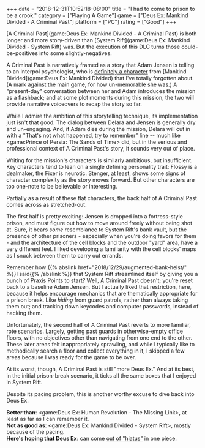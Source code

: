 +++
date = "2018-12-31T10:52:18-08:00"
title = "I had to come to prison to be a crook."
category = ["Playing A Game"]
game = ["Deus Ex: Mankind Divided - A Criminal Past"]
platform = ["PC"]
rating = ["Good"]
+++

[A Criminal Past](game:Deus Ex: Mankind Divided - A Criminal Past) is both longer and more story-driven than [System Rift](game:Deus Ex: Mankind Divided - System Rift) was.  But the execution of this DLC turns those could-be-positives into some slightly-negatives.

A Criminal Past is narratively framed as a story that Adam Jensen is telling to an Interpol psychologist, who is <a href="http://deusex.wikia.com/wiki/Delara_Auzenne">definitely a character</a> from [Mankind Divided](game:Deus Ex: Mankind Divided) that I've totally forgotten about.  (A mark against the main game, for how un-memorable she was.)  A "present-day" conversation between her and Adam introduces the mission as a flashback; and at some plot moments during this mission, the two will provide narrative voiceovers to recap the story so far.

While I admire the ambition of this storytelling technique, its implementation just isn't that good.  The dialog between Delara and Jensen is generally dry and un-engaging.  And, if Adam dies during the mission, Delara will cut in with a "That's not what happened, try to remember" line -- much like <game:Prince of Persia: The Sands of Time> did, but in the serious and professional context of A Criminal Past's story, it sounds very out of place.

Writing for the mission's characters is similarly ambitious, but insufficient.  Key characters tend to lean on a single defining personality trait: Flossy is a dealmaker, the Fixer is neurotic.  Stenger, at least, shows some signs of character complexity as the story moves forward.  But other characters are too one-note to be believable or interesting.

Partially as a result of these flat characters, the back half of A Criminal Past comes across as stretched-out.

The first half is pretty exciting: Jensen is dropped into a fortress-style prison, and must figure out how to move around freely without being shot at.  Sure, it bears <i>some</i> resemblance to System Rift's bank vault, but the presence of other prisoners - especially when you're doing favors for them - and the architecture of the cell blocks and the outdoor "yard" area, have a very different feel.  I liked developing a familiarity with the cell blocks' maps as I snuck between them to carry out errands.

Remember how {{% abslink href="2018/12/29/augmented-bank-heist/" %}}I said{{% /abslink %}} that System Rift streamlined itself by giving you a bunch of Praxis Points to start?  Well, A Criminal Past doesn't; you're reset back to a baseline Adam Jensen.  But I actually liked that restriction, here, because it helps encourage mechanics that are thematically appropriate for a prison break.  Like <i>hiding</i> from guard patrols, rather than always taking them out; and tracking down keycodes and computer passwords, instead of hacking them.

Unfortunately, the second half of A Criminal Past reverts to more familiar, rote scenarios.  Largely, getting past guards in otherwise-empty office floors, with no objectives other than navigating from one end to the other.  These later areas felt inappropriately sprawling, and while I typically like to methodically search a floor and collect everything in it, I skipped a few areas because I was ready for the game to be over.

At its worst, though, A Criminal Past is still "more Deus Ex."  And at its best, in the initial prison-break scenario, it ticks all the same boxes that I enjoyed in System Rift.

Despite its pacing problem, this is another worthy excuse to dive back into Deus Ex.

<b>Better than</b>: <game:Deus Ex: Human Revolution - The Missing Link>, at least as far as I can remember it.  
<b>Not as good as</b>: <game:Deus Ex: Mankind Divided - System Rift>, mostly because of the pacing.  
<b>Here's hoping that Deus Ex</b>: can come <a href="https://www.eurogamer.net/articles/2017-01-30-dont-expect-another-deus-ex-game-anytime-soon">out of "hiatus"</a> in one piece.
